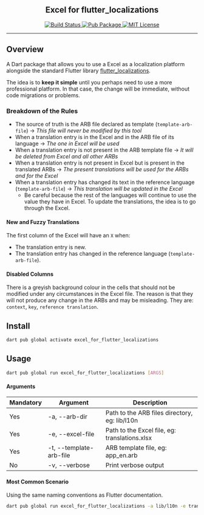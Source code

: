 <h2 align="center">
  Excel for flutter_localizations
</h2>

<p align="center">
  <a href="https://github.com/nfdz/excel_for_flutter_localizations/actions">
    <img alt="Build Status" src="https://github.com/nfdz/excel_for_flutter_localizations/workflows/build/badge.svg">
  </a>
  <a href="https://pub.dartlang.org/packages/excel_for_flutter_localizations">
    <img alt="Pub Package" src="https://img.shields.io/pub/v/excel_for_flutter_localizations.svg">
  </a>
  <a href="https://opensource.org/licenses/MIT">
    <img alt="MIT License" src="https://img.shields.io/badge/License-MIT-blue.svg">
  </a>
</p>

---

## Overview

A Dart package that allows you to use a Excel as a localization platform alongside the standard Flutter library [flutter_localizations](https://docs.flutter.dev/ui/accessibility-and-internationalization/internationalization).

The idea is to **keep it simple** until you perhaps need to use a more professional platform. In that case, the change will be immediate, without code migrations or problems.

### Breakdown of the Rules

- The source of truth is the ARB file declared as template (`template-arb-file`) → *This file will never be modified by this tool*
- When a translation entry is in the Excel and in the ARB file of its language → *The one in Excel will be used*
- When a translation entry is not present in the ARB template file → *It will be deleted from Excel and all other ARBs*
- When a translation entry is not present in Excel but is present in the translated ARBs → *The present translations will be used for the ARBs and for the Excel*
- When a translation entry has changed its text in the reference language (`template-arb-file`) → *This translation will be updated in the Excel*
  - Be careful because the rest of the languages ​​will continue to use the value they have in Excel. To update the translations, the idea is to go through the Excel.

#### New and Fuzzy Translations

The first column of the Excel will have an `X` when:
- The translation entry is new.
- The translation entry has changed in the reference language (`template-arb-file`).

#### Disabled Columns

There is a greyish background colour in the cells that should not be modified under any circumstances in the Excel file. The reason is that they will not produce any change in the ARBs and may be misleading. They are: `context`, `key`, `reference translation`.

## Install

```bash
dart pub global activate excel_for_flutter_localizations
```

## Usage

```bash
dart pub global run excel_for_flutter_localizations [ARGS]
```

#### Arguments

| Mandatory | Argument                     |  Description                                                                           |
|-----------|------------------------------|----------------------------------------------------------------------------------------|
| Yes       | -a, --arb-dir                | Path to the ARB files directory, eg: lib/l10n         |
| Yes       | -e, --excel-file             | Path to the Excel file, eg: translations.xlsx                |
| Yes       | -t, --template-arb-file      | ARB template file, eg: app_en.arb            |
| No        | -v, --verbose                | Print verbose output            |

#### Most Common Scenario

Using the same naming conventions as Flutter documentation.

```bash
dart pub global run excel_for_flutter_localizations -a lib/l10n -e translations.xlsx -t app_en.arb
```
